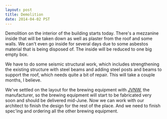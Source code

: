 ```yaml
---
layout: post
title: Demolition
date: 2014-04-02 PST
---
```


Demolition on the interior of the building starts today. There's a mezzanine inside that will be taken down as well as plaster from the roof and some walls. We can't even go inside for several days due to some asbestos material that is being disposed of. The inside will be reduced to one big empty box.

<!-- more -->

We have to do some seismic structural work, which includes strengthening the existing structure with steel beams and adding steel posts and beams to support the roof, which needs quite a bit of repair. This will take a couple months, I believe.

We've settled on the layout for the brewing equipment with [JVNW](http://jvnw.com), the manufacturer, so the brewing equipment will start to be fabricated very soon and should be delivered mid-June. Now we can work with our architect to finish the design for the rest of the place. And we need to finish spec'ing and ordering all the other brewing equipment.
